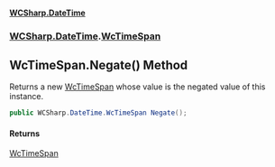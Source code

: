#### [WCSharp\.DateTime](README.md 'README')
### [WCSharp\.DateTime](WCSharp.DateTime.md 'WCSharp\.DateTime').[WcTimeSpan](WCSharp.DateTime.WcTimeSpan.md 'WCSharp\.DateTime\.WcTimeSpan')

## WcTimeSpan\.Negate\(\) Method

Returns a new [WcTimeSpan](WCSharp.DateTime.WcTimeSpan.md 'WCSharp\.DateTime\.WcTimeSpan') whose value is the negated value of this instance\.

```csharp
public WCSharp.DateTime.WcTimeSpan Negate();
```

#### Returns
[WcTimeSpan](WCSharp.DateTime.WcTimeSpan.md 'WCSharp\.DateTime\.WcTimeSpan')